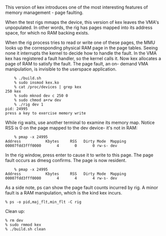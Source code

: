 This version of kex introduces one of the most interesting features of
memory management - page faulting. 

When the test rigs mmaps the device, this version of kex leaves the 
VMA's unpopulated. In other words, the rig has pages mapped into its
address space, for which no RAM backing exists.

When the rig process tries to read or write one of these pages, the MMU
looks up the corresponding physical RAM page in the page tables. Seeing
none it interrupts the kernel to decide how to handle the fault. In the
VMA kex has registered a fault handler, so the kernel calls it. Now kex
allocates a page of RAM to satisfy the fault.  The page fault, an on-
demand VMA manipulation, is invisible to the userspace application.

```
    % ./build.sh
    % sudo insmod kex.ko 
    % cat /proc/devices | grep kex
250 kex
    % sudo mknod dev c 250 0
    % sudo chmod a+rw dev
    % ./rig dev 1
pid: 24995
press a key to exercise memory write
```

While rig waits, use another terminal to examine its memory map. 
Notice RSS is 0 on the page mapped to the dev device- it's not in RAM:

```
    % pmap -x 24995
Address           Kbytes     RSS   Dirty Mode  Mapping
00007fdd3fff0000       4       0       0 rw-s- dev
```

In the rig window, press enter to cause it to write to this page.
The page fault occurs as dmesg confirms. The page is now resident. 

```
    % pmap -x 24995
Address           Kbytes     RSS   Dirty Mode  Mapping
00007fdd3fff0000       4       4       4 rw-s- dev
```

As a side note, ps can show the page fault counts incurred by rig.
A minor fault is a RAM manipulation, which is the kind kex incurs.

    % ps -o pid,maj_flt,min_flt -C rig

Clean up:

    % rm dev
    % sudo rmmod kex
    % ./build.sh clean
